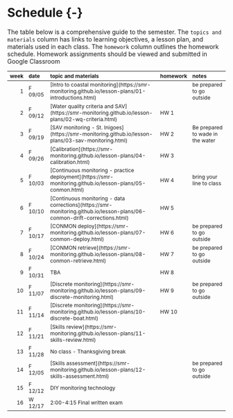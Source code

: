 # Schedule {-}

The table below is a comprehensive guide to the semester. The `topics and materials` column has links to learning objectives, a lesson plan, and materials used in each class. The `homework` column outlines the homework schedule.  Homework assignments should be viewed and submitted in Google Classroom 
<table class="table table-hover table-condensed" style="font-size: 12px; margin-left: auto; margin-right: auto;">
 <thead>
  <tr>
   <th style="text-align:right;position: sticky; top:0; background-color: #FFFFFF;"> week </th>
   <th style="text-align:left;position: sticky; top:0; background-color: #FFFFFF;"> date </th>
   <th style="text-align:left;position: sticky; top:0; background-color: #FFFFFF;"> topic and materials </th>
   <th style="text-align:left;position: sticky; top:0; background-color: #FFFFFF;"> homework </th>
   <th style="text-align:left;position: sticky; top:0; background-color: #FFFFFF;"> notes </th>
  </tr>
 </thead>
<tbody>
  <tr>
   <td style="text-align:right;"> 1 </td>
   <td style="text-align:left;"> F 09/05 </td>
   <td style="text-align:left;"> [Intro to coastal monitoring](https://smr-monitoring.github.io/lesson-plans/01-introductions.html) </td>
   <td style="text-align:left;">  </td>
   <td style="text-align:left;"> be prepared to go outside </td>
  </tr>
  <tr>
   <td style="text-align:right;"> 2 </td>
   <td style="text-align:left;"> F 09/12 </td>
   <td style="text-align:left;"> [Water quality criteria and SAV](https://smr-monitoring.github.io/lesson-plans/02-wq-criteria.html) </td>
   <td style="text-align:left;"> HW 1 </td>
   <td style="text-align:left;">  </td>
  </tr>
  <tr>
   <td style="text-align:right;"> 3 </td>
   <td style="text-align:left;"> F 09/19 </td>
   <td style="text-align:left;"> [SAV monitoring - St. Inigoes](https://smr-monitoring.github.io/lesson-plans/03-sav-monitoring.html) </td>
   <td style="text-align:left;"> HW 2 </td>
   <td style="text-align:left;"> Be prepared to wade in the water </td>
  </tr>
  <tr>
   <td style="text-align:right;"> 4 </td>
   <td style="text-align:left;"> F 09/26 </td>
   <td style="text-align:left;"> [Calibration](https://smr-monitoring.github.io/lesson-plans/04-calibration.html) </td>
   <td style="text-align:left;"> HW 3 </td>
   <td style="text-align:left;">  </td>
  </tr>
  <tr>
   <td style="text-align:right;"> 5 </td>
   <td style="text-align:left;"> F 10/03 </td>
   <td style="text-align:left;"> [Continuous monitoring - practice deployment](https://smr-monitoring.github.io/lesson-plans/05-conmon.html) </td>
   <td style="text-align:left;"> HW 4 </td>
   <td style="text-align:left;"> bring your line to class </td>
  </tr>
  <tr>
   <td style="text-align:right;"> 6 </td>
   <td style="text-align:left;"> F 10/10 </td>
   <td style="text-align:left;"> [Continuous monitoring - data corrections](https://smr-monitoring.github.io/lesson-plans/06-conmon-drift-corrections.html) </td>
   <td style="text-align:left;"> HW 5 </td>
   <td style="text-align:left;">  </td>
  </tr>
  <tr>
   <td style="text-align:right;"> 7 </td>
   <td style="text-align:left;"> F 10/17 </td>
   <td style="text-align:left;"> [CONMON deploy](https://smr-monitoring.github.io/lesson-plans/07-conmon-deploy.html) </td>
   <td style="text-align:left;"> HW 6 </td>
   <td style="text-align:left;"> be prepared to go outside </td>
  </tr>
  <tr>
   <td style="text-align:right;"> 8 </td>
   <td style="text-align:left;"> F 10/24 </td>
   <td style="text-align:left;"> [CONMON retrieve](https://smr-monitoring.github.io/lesson-plans/08-conmon-retrieve.html) </td>
   <td style="text-align:left;"> HW 7 </td>
   <td style="text-align:left;"> be prepared to go outside </td>
  </tr>
  <tr>
   <td style="text-align:right;"> 9 </td>
   <td style="text-align:left;"> F 10/31 </td>
   <td style="text-align:left;"> TBA </td>
   <td style="text-align:left;"> HW 8 </td>
   <td style="text-align:left;">  </td>
  </tr>
  <tr>
   <td style="text-align:right;"> 10 </td>
   <td style="text-align:left;"> F 11/07 </td>
   <td style="text-align:left;"> [Discrete monitoring](https://smr-monitoring.github.io/lesson-plans/09-discrete-monitoring.html) </td>
   <td style="text-align:left;"> HW 9 </td>
   <td style="text-align:left;"> be prepared to go outside </td>
  </tr>
  <tr>
   <td style="text-align:right;"> 11 </td>
   <td style="text-align:left;"> F 11/14 </td>
   <td style="text-align:left;"> [Discrete monitoring](https://smr-monitoring.github.io/lesson-plans/10-discrete-boat.html) </td>
   <td style="text-align:left;"> HW 10 </td>
   <td style="text-align:left;">  </td>
  </tr>
  <tr>
   <td style="text-align:right;"> 12 </td>
   <td style="text-align:left;"> F 11/21 </td>
   <td style="text-align:left;"> [Skills review](https://smr-monitoring.github.io/lesson-plans/11-skills-review.html) </td>
   <td style="text-align:left;">  </td>
   <td style="text-align:left;">  </td>
  </tr>
  <tr>
   <td style="text-align:right;"> 13 </td>
   <td style="text-align:left;"> F 11/28 </td>
   <td style="text-align:left;"> No class - Thanksgiving break </td>
   <td style="text-align:left;">  </td>
   <td style="text-align:left;">  </td>
  </tr>
  <tr>
   <td style="text-align:right;"> 14 </td>
   <td style="text-align:left;"> F 12/05 </td>
   <td style="text-align:left;"> [Skills assessment](https://smr-monitoring.github.io/lesson-plans/12-skills-assessment.html) </td>
   <td style="text-align:left;">  </td>
   <td style="text-align:left;"> be prepared to go outside </td>
  </tr>
  <tr>
   <td style="text-align:right;"> 15 </td>
   <td style="text-align:left;"> F 12/12 </td>
   <td style="text-align:left;"> DIY monitoring technology </td>
   <td style="text-align:left;">  </td>
   <td style="text-align:left;">  </td>
  </tr>
  <tr>
   <td style="text-align:right;"> 16 </td>
   <td style="text-align:left;"> W 12/17 </td>
   <td style="text-align:left;"> 2:00-4:15 Final written exam </td>
   <td style="text-align:left;">  </td>
   <td style="text-align:left;">  </td>
  </tr>
</tbody>
</table>

